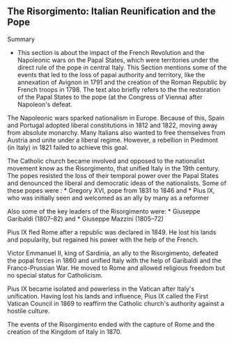 ## The Risorgimento: Italian Reunification and the Pope

 Summary
- This section is about the impact of the French Revolution and the Napoleonic wars on the Papal States, which were territories under the direct rule of the pope in central Italy. This Section mentions some of the events that led to the loss of papal authority and territory, like the annexation of Avignon in 1791 and the creation of the Roman Republic by French troops in 1798. The text also briefly refers to the the restoration of the Papal States to the pope (at the Congress of Vienna) after Napoleon's defeat.


The Napoleonic wars sparked nationalism in Europe. Because of this, Spain and Portugal adopted liberal constitutions in 1812 and 1822, moving away from absolute monarchy. Many Italians also wanted to free themselves from Austria and unite under a liberal regime. However, a rebellion in Piedmont (in Italy) in 1821 failed to achieve this goal.



The Catholic church became involved and opposed to the nationalist movement know as the Risorgimento, that unified Italy in the 19th century. The popes resisted the loss of their temporal power over the Papal States and denounced the liberal and democratic ideas of the nationalists. Some of these popes were :
    * Gregory XVI, pope from 1831 to 1846 and
    * Pius IX, who was initially seen and welcomed as an ally by many as a reformer
    
Also some of the key leaders of the Risorgimento were:
    * Giuseppe Garibaldi (1807–82) and 
    * Giuseppe Mazzini (1805–72) 


Pius IX fled Rome after a republic was declared in 1849. He lost his lands and popularity, but regained his power with the help of the French. 

Victor Emmanuel II, king of Sardinia, an ally to the Risorgimento, defeated the popal forces in 1860 and unified Italy with the help of Garibaldi and the Franco-Prussian War. He moved to Rome and allowed religious freedom but no special status for Catholicism.

Pius IX became isolated and powerless in the Vatican after Italy's unification. Having lost his lands and influence, Pius IX called the First Vatican Council in 1869 to reaffirm the Catholic church's authority against a hostile culture.

The events of the Risorgimento ended with the capture of Rome and the creation of the Kingdom of Italy in 1870.




